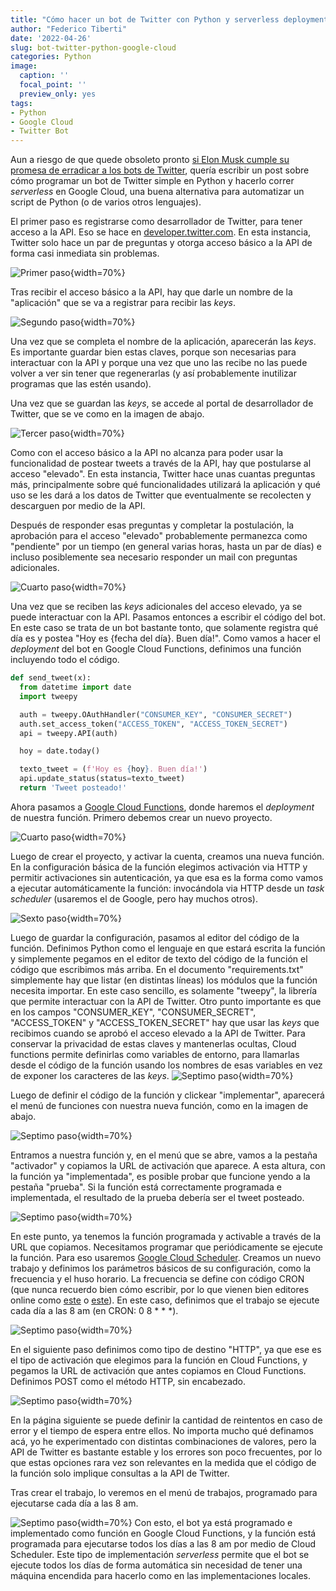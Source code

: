 ```yaml
---
title: "Cómo hacer un bot de Twitter con Python y serverless deployment en Google Cloud"
author: "Federico Tiberti"
date: '2022-04-26'
slug: bot-twitter-python-google-cloud
categories: Python
image:
  caption: ''
  focal_point: ''
  preview_only: yes
tags:
- Python
- Google Cloud
- Twitter Bot
---
```


Aun a riesgo de que quede obsoleto pronto [si Elon Musk cumple su promesa de erradicar a los bots de Twitter](https://www.elfinanciero.com.mx/tech/2022/04/25/adios-a-los-bots-elon-musk-reafirma-que-buscara-desaparecer-el-spam-tras-compra-de-twitter/), quería escribir un post sobre cómo programar un bot de Twitter simple en Python y hacerlo correr *serverless* en Google Cloud, una buena alternativa para automatizar un script de Python (o de varios otros lenguajes).

El primer paso es registrarse como desarrollador de Twitter, para tener acceso a la API. Eso se hace en [developer.twitter.com](https://developer.twitter.com/). En esta instancia, Twitter solo hace un par de preguntas y otorga acceso básico a la API de forma casi inmediata sin problemas.

![Primer paso](images/essential_access_step_1.png){width=70%}

Tras recibir el acceso básico a la API, hay que darle un nombre de la "aplicación" que se va a registrar para recibir las *keys*. 

![Segundo paso](images/get_keys_step_2.png){width=70%}

Una vez que se completa el nombre de la aplicación, aparecerán las *keys*. Es importante guardar bien estas claves, porque son necesarias para interactuar con la API y porque una vez que uno las recibe no las puede volver a ver sin tener que regenerarlas (y así probablemente inutilizar programas que las estén usando).

Una vez que se guardan las *keys*, se accede al portal de desarrollador de Twitter, que se ve como en la imagen de abajo.

![Tercer paso](images/developer_portal_essential_step_3.png){width=70%}

Como con el acceso básico a la API no alcanza para poder usar la funcionalidad de postear tweets a través de la API, hay que postularse al acceso "elevado". En esta instancia, Twitter hace unas cuantas preguntas más, principalmente sobre qué funcionalidades utilizará la aplicación y qué uso se les dará a los datos de Twitter que eventualmente se recolecten y descarguen por medio de la API. 

Después de responder esas preguntas y completar la postulación, la aprobación para el acceso "elevado" probablemente permanezca como "pendiente" por un tiempo (en general varias horas, hasta un par de días) e incluso posiblemente sea necesario responder un mail con preguntas adicionales.


![Cuarto paso](images/elevated_access_pending_step_4.png){width=70%}

Una vez que se reciben las *keys* adicionales del acceso elevado, ya se puede interactuar con la API. Pasamos entonces a escribir el código del bot. En este caso se trata de un bot bastante tonto, que solamente registra qué día es y postea "Hoy es {fecha del día}. Buen día!". Como vamos a hacer el *deployment* del bot en Google Cloud Functions, definimos una función incluyendo todo el código.


```python
def send_tweet(x):
  from datetime import date
  import tweepy

  auth = tweepy.OAuthHandler("CONSUMER_KEY", "CONSUMER_SECRET")
  auth.set_access_token("ACCESS_TOKEN", "ACCESS_TOKEN_SECRET")
  api = tweepy.API(auth)

  hoy = date.today()

  texto_tweet = (f'Hoy es {hoy}. Buen día!')
  api.update_status(status=texto_tweet)
  return 'Tweet posteado!'
```

Ahora pasamos a [Google Cloud Functions](https://console.cloud.google.com/functions?hl=es), donde haremos el *deployment* de nuestra función. Primero debemos crear un nuevo proyecto.

![Cuarto paso](images/crear_proyecto_cloud_functions_step_5.png){width=70%} 

Luego de crear el proyecto, y activar la cuenta, creamos una nueva función. En la configuración básica de la función elegimos activación via HTTP y permitir activaciones sin autenticación, ya que esa es la forma como vamos a ejecutar automáticamente la función: invocándola via HTTP desde un *task scheduler* (usaremos el de Google, pero hay muchos otros).

![Sexto paso](images/basic_settings_function_step_6.png){width=70%} 

Luego de guardar la configuración, pasamos al editor del código de la función. Definimos Python como el lenguaje en que estará escrita la función y simplemente pegamos en el editor de texto del código de la función el código que escribimos más arriba. En el documento "requirements.txt" simplemente hay que listar (en distintas líneas) los módulos que la función necesita importar. En este caso sencillo, es solamente "tweepy", la librería que permite interactuar con la API de Twitter. Otro punto importante es que en los campos "CONSUMER_KEY", "CONSUMER_SECRET", "ACCESS_TOKEN" y "ACCESS_TOKEN_SECRET" hay que usar las *keys* que recibimos cuando se aprobó el acceso elevado a la API de Twitter. Para conservar la privacidad de estas claves y mantenerlas ocultas, Cloud functions permite definirlas como variables de entorno, para llamarlas desde el código de la función usando los nombres de esas variables en vez de exponer los caracteres de las *keys*.
![Septimo paso](images/codigo_funcion_step_7.png){width=70%} 

Luego de definir el código de la función y clickear "implementar", aparecerá el menú de funciones con nuestra nueva función, como en la imagen de abajo. 

![Septimo paso](images/menu_funciones_step_8.png){width=70%} 

Entramos a nuestra función y, en el menú que se abre, vamos a la pestaña "activador" y copiamos la URL de activación que aparece. A esta altura, con la función ya "implementada", es posible probar que funcione yendo a la pestaña "prueba". Si la función está correctamente programada e implementada, el resultado de la prueba debería ser el tweet posteado.


![Septimo paso](images/url_activacion_step_9.png){width=70%} 

En este punto, ya tenemos la función programada y activable a través de la URL que copiamos. Necesitamos programar que periódicamente se ejecute la función. Para eso usaremos [Google Cloud Scheduler](https://cloud.google.com/scheduler?hl=es). Creamos un nuevo trabajo y definimos los parámetros básicos de su configuración, como la frecuencia y el huso horario. La frecuencia se define con código CRON (que nunca recuerdo bien cómo escribir, por lo que vienen bien editores online como [este](https://crontab.cronhub.io/) o [este](https://crontab.guru/)). En este caso, definimos que el trabajo se ejecute cada día a las 8 am (en CRON: 0 8 * * *).


![Septimo paso](images/setup_cron_job_step_10.png){width=70%} 

En el siguiente paso definimos como tipo de destino "HTTP", ya que ese es el tipo de activación que elegimos para la función en Cloud Functions, y pegamos la URL de activación que antes copiamos en Cloud Functions. Definimos POST como el método HTTP, sin encabezado.

![Septimo paso](images/setup_cron_job_2_step_11.png){width=70%} 

En la página siguiente se puede definir la cantidad de reintentos en caso de error y el tiempo de espera entre ellos. No importa mucho qué definamos acá, yo he experimentado con distintas combinaciones de valores, pero la API de Twitter es bastante estable y los errores son poco frecuentes, por lo que estas opciones rara vez son relevantes en la medida que el código de la función solo implique consultas a la API de Twitter.

Tras crear el trabajo, lo veremos en el menú de trabajos, programado para ejecutarse cada día a las 8 am.

![Septimo paso](images/cloud_scheduler_menu_step_12.png){width=70%} 
Con esto, el bot ya está programado e implementado como función en Google Cloud Functions, y la función está programada para ejecutarse todos los días a las 8 am por medio de Cloud Scheduler. Este tipo de implementación *serverless* permite que el bot se ejecute todos los días de forma automática sin necesidad de tener una máquina encendida para hacerlo como en las implementaciones locales.








